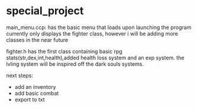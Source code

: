 # special_project
main_menu.ccp:
has the basic menu that loads upon launching the program currently only displays the fighter class, however i will be adding more classes in the near future 

fighter.h 
has the first class containing basic rpg stats(str,dex,int,health),added health loss system and an exp system. the lvling system will be inspired off the dark souls systems.

next steps:
- add an inventory 
- add basic combat
- export to txt

